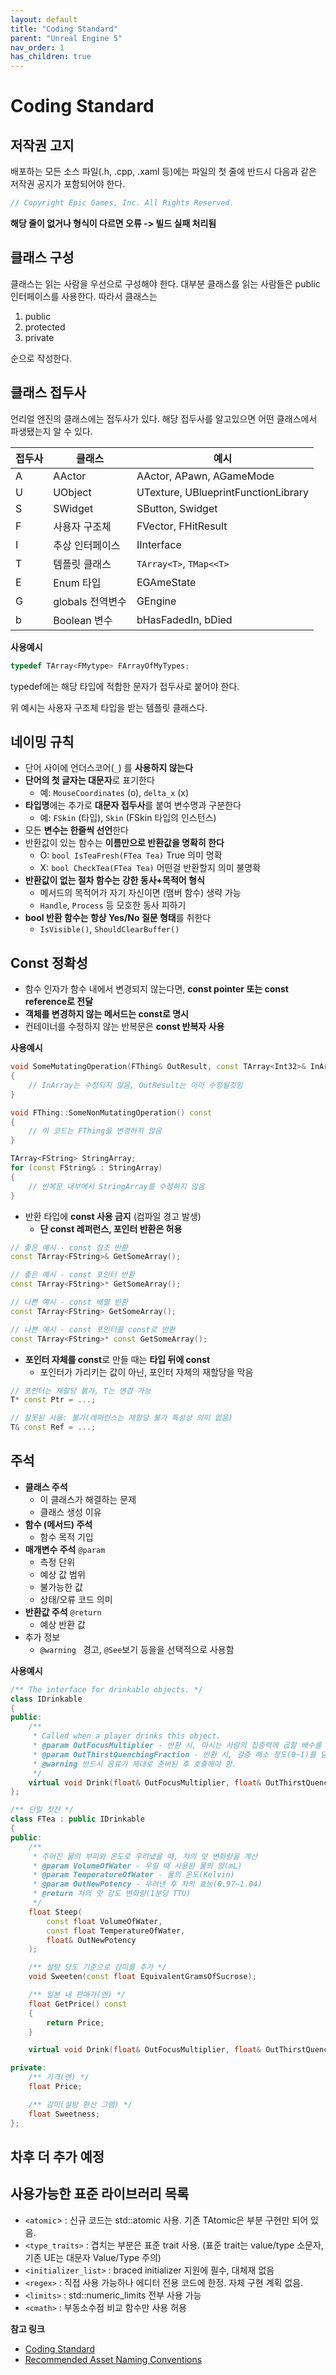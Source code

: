 ```yaml
---
layout: default
title: "Coding Standard"
parent: "Unreal Engine 5"
nav_order: 1
has_children: true
---
```


# Coding Standard

## 저작권 고지
배포하는 모든 소스 파일(.h, .cpp, .xaml 등)에는 파일의 첫 줄에 반드시 다음과 같은 저작권 공지가 포함되어야 한다.

```c++
// Copyright Epic Games, Inc. All Rights Reserved.
```
**해당 줄이 없거나 형식이 다르면 오류 -> 빌드 실패 처리됨**

## 클래스 구성
클래스는 읽는 사람을 우선으로 구성해야 한다. 대부분 클래스를 읽는 사람들은 public 인터페이스를 사용한다.
따라서 클래스는
1. public
2. protected
3. private

순으로 작성한다.

## 클래스 접두사
언리얼 엔진의 클래스에는 접두사가 있다. 해당 접두사를 알고있으면 어떤 클래스에서 파생됐는지 알 수 있다.

|접두사|클래스|예시|
|---|---|---|
A|AActor|AActor, APawn, AGameMode|
U|UObject|UTexture, UBlueprintFunctionLibrary|
S|SWidget|SButton, Swidget|
F|사용자 구조체|FVector, FHitResult|
I|추상 인터페이스|IInterface|
T|템플릿 클래스|`TArray<T>`, `TMap<<T>`|
E|Enum 타입|EGAmeState|
G|globals 전역변수|GEngine|
b|Boolean 변수|bHasFadedIn, bDied|

**사용예시**
```c++
typedef TArray<FMytype> FArrayOfMyTypes;
```
typedef에는 해당 타입에 적합한 문자가 접두사로 붙어야 한다.

위 예시는 사용자 구조체 타입을 받는 템플릿 클래스다.

## 네이밍 규칙
- 단어 사이에 언더스코어(`_`) 를 **사용하지 않는다**
- **단어의 첫 글자는 대문자**로 표기한다
  - 예: `MouseCoordinates` (o), `delta_x` (x)
- **타입명**에는 추가로 **대문자 접두사**를 붙여 변수명과 구분한다
  - 예: `FSkin` (타입), `Skin` (FSkin 타입의 인스턴스)
- 모든 **변수는 한줄씩 선언**한다 
- 반환값이 있는 함수는 **이름만으로 반환값을 명확히 한다**
    - O: `bool IsTeaFresh(FTea Tea)` True 의미 명확
    - X: `bool CheckTea(FTea Tea)` 어떤걸 반환할지 의미 불명확
- **반환값이 없는 절차 함수는 강한 동사+목적어 형식**
  - 메서드의 목적어가 자기 자신이면 (맴버 함수) 생략 가능 
  - `Handle`, `Process` 등 모호한 동사 피하기
- **bool 반환 함수는 항상 Yes/No 질문 형태**를 취한다
  - `IsVisible()`, `ShouldClearBuffer()`

## Const 정확성
- 함수 인자가 함수 내에서 변경되지 않는다면, **const pointer 또는 const reference로 전달**
- **객체를 변경하지 않는 메서드는 const로 명시**
- 컨테이너를 수정하지 않는 반복문은 **const 반복자 사용**

**사용예시**

```c++
void SomeMutatingOperation(FThing& OutResult, const TArray<Int32>& InArray)
{
    // InArray는 수정되지 않음, OutResult는 아마 수정될것임
}

void FThing::SomeNonMutatingOperation() const
{
    // 이 코드는 FThing을 변경하지 않음
}

TArray<FString> StringArray;
for (const FString& : StringArray)
{
    // 반복문 내부에서 StringArray를 수정하지 않음
}
```

- 반환 타입에 **const 사용 금지** (컴파일 경고 발생)
  - **단 const 레퍼런스, 포인터 반환은 허용**

```c++
// 좋은 예시 - const 참조 반환
const TArray<FString>& GetSomeArray();

// 좋은 예시 - const 포인터 반환
const TArray<FString>* GetSomeArray();

// 나쁜 예시 - const 배열 반환
const TArray<FString> GetSomeArray();

// 나쁜 예시 - const 포인터를 const로 반환
const TArray<FString>* const GetSomeArray();
``` 

- **포인터 자체를 const**로 만들 때는 **타입 뒤에 const**
   - 포인터가 가리키는 값이 아닌, 포인터 자체의 재할당을 막음

```c++
// 포인터는 재할당 불가, T는 변경 가능
T* const Ptr = ...;

// 잘못된 사용: 불가(레퍼런스는 재할당 불가 특성상 의미 없음)
T& const Ref = ...; 
```

## 주석
- **클래스 주석**
  - 이 클래스가 해결하는 문제
  - 클래스 생성 이유
- **함수 (메서드) 주석**
  -  함수 목적 기입
- **매개변수 주석** `@param `
  - 측정 단위
  - 예상 값 범위
  - 불가능한 값
  - 상태/오류 코드 의미
- **반환값 주석** `@return`
  - 예상 반환 값
- 추가 정보
  - `@warning ` 경고, `@See`보기 등을을 선택적으로 사용함  

**사용예시**

```c++
/** The interface for drinkable objects. */
class IDrinkable
{
public:
    /**
     * Called when a player drinks this object.
     * @param OutFocusMultiplier - 반환 시, 마시는 사람의 집중력에 곱할 배수를 담는다.
     * @param OutThirstQuenchingFraction - 반환 시, 갈증 해소 정도(0~1)를 담는다.
     * @warning 반드시 음료가 제대로 준비된 후 호출해야 함.
     */
    virtual void Drink(float& OutFocusMultiplier, float& OutThirstQuenchingFraction) = 0;
};

/** 단일 찻잔 */
class FTea : public IDrinkable
{
public:
    /**
     * 주어진 물의 부피와 온도로 우려냈을 때, 차의 맛 변화량을 계산
     * @param VolumeOfWater - 우릴 때 사용된 물의 양(mL)
     * @param TemperatureOfWater - 물의 온도(Kelvin)
     * @param OutNewPotency - 우려낸 후 차의 효능(0.97~1.04)
     * @return 차의 맛 강도 변화량(1분당 TTU)
     */
    float Steep(
        const float VolumeOfWater,
        const float TemperatureOfWater,
        float& OutNewPotency
    );

    /** 설탕 당도 기준으로 감미를 추가 */
    void Sweeten(const float EquivalentGramsOfSucrose);

    /** 일본 내 판매가(엔) */
    float GetPrice() const
    {
        return Price;
    }

    virtual void Drink(float& OutFocusMultiplier, float& OutThirstQuenchingFraction) override;

private:
    /** 가격(엔) */
    float Price;

    /** 감미(설탕 환산 그램) */
    float Sweetness;
};

```

## 차후 더 추가 예정


## 사용가능한 표준 라이브러리 목록
- `<atomic`> : 신규 코드는 std::atomic 사용. 기존 TAtomic은 부분 구현만 되어 있음.
- `<type_traits>` : 겹치는 부분은 표준 trait 사용. (표준 trait는 value/type 소문자, 기존 UE는 대문자 Value/Type 주의)
- `<initializer_list>` : braced initializer 지원에 필수, 대체재 없음
- `<regex>` : 직접 사용 가능하나 에디터 전용 코드에 한정. 자체 구현 계획 없음.
- `<limits>` : std::numeric_limits 전부 사용 가능
- `<cmath>` : 부동소수점 비교 함수만 사용 허용

**참고 링크**
- [Coding Standard](https://dev.epicgames.com/documentation/en-us/unreal-engine/coding-standard?application_version=4.27#portablec++code)
- [Recommended Asset Naming Conventions](https://dev.epicgames.com/documentation/en-us/unreal-engine/recommended-asset-naming-conventions-in-unreal-engine-projects?application_version=4.27)